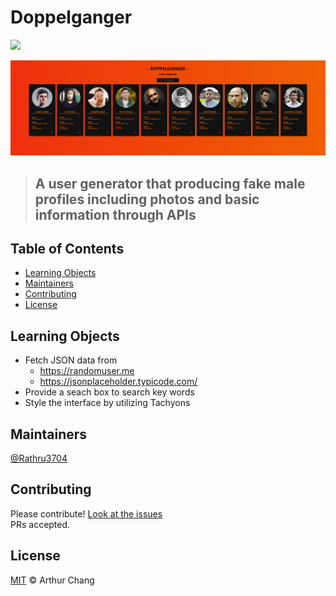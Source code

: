 
# Doppelganger

![](https://img.shields.io/badge/language-React-61DBFB.svg)

![](./public/doppelganger_screenshot.png)

> ## A user generator that producing fake male profiles including photos and basic information through APIs

## Table of Contents

- [Learning Objects](#learning-objects)
- [Maintainers](#maintainers)
- [Contributing](#contributing)
- [License](#license)

## Learning Objects
* Fetch JSON data from
    * https://randomuser.me
    * https://jsonplaceholder.typicode.com/
* Provide a seach box to search key words
* Style the interface by utilizing Tachyons

## Maintainers

[@Rathru3704](https://github.com/Rathru3704)

## Contributing

Please contribute! [Look at the issues](https://github.com/Rathru3704/issues)<br />
PRs accepted.

## License

[MIT](LICENSE) © Arthur Chang